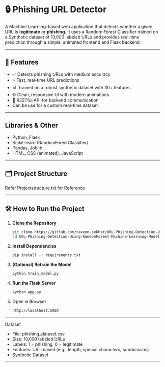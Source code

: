 # 🔒 Phishing URL Detector

A Machine Learning-based web application that detects whether a given URL is **legitimate** or **phishing**. It uses a Random Forest Classifier trained on a Synthetic dataset of 10,000 labeled URLs and provides real-time prediction through a simple, animated frontend and Flask backend.

---

## 📌 Features

- ✅ Detects phishing URLs with medium accuracy
- ⚡ Fast, real-time URL predictions
- 📊 Trained on a robust synthetic dataset with 30+ features
- 🌐 Clean, responsive UI with modern animations
- 🔁 RESTful API for backend communication
- Can be use for a custom real-time dataset
  
---

## Libraries & Other

- Python, Flask
- Scikit-learn (RandomForestClassifier)
- Pandas, Joblib
- HTML, CSS (animated), JavaScript

---

## 🗂️ Project Structure 
Refer Projectstructure.txt for Reference 

---

## 🛠️ How to Run the Project

1. **Clone the Repository**
   ```bash
   git clone https://github.com/naveen-sekhar/URL-Phishing-Detection-Using-RandomForest-Machine-Learning-Model.git
   cd URL-Phishing-Detection-Using-RandomForest-Machine-Learning-Model
2. **Install Dependencies**
   ```bash
   pip install -r requirements.txt
4. **(Optional) Retrain the Model**
   ```bash
   python train_model.py
6. **Run the Flask Server**
    ```bash
   python app.py
8. Open in Browser
   ```bash
   http://localhost:5000

--- 

Dataset
- File: phishing_dataset.csv
- Size: 10,000 labeled URLs
- Labels: 1 = phishing, 0 = legitimate
- Features: URL-based (e.g., length, special characters, subdomains)
- Synthetic Dataset

---
